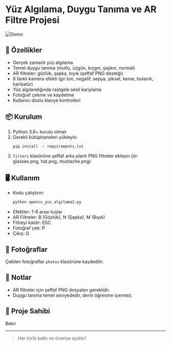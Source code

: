 # Yüz Algılama, Duygu Tanıma ve AR Filtre Projesi

![Demo](https://user-images.githubusercontent.com/your-demo-gif.gif)

## 🚀 Özellikler
- Gerçek zamanlı yüz algılama
- Temel duygu tanıma (mutlu, üzgün, kızgın, şaşkın, normal)
- AR filtreler: gözlük, şapka, bıyık (şeffaf PNG desteği)
- 8 farklı kamera efekti (gri ton, negatif, sepya, piksel, kenar, bulanık, karikatür)
- Yüz algılandığında rastgele sesli karşılama
- Fotoğraf çekme ve kaydetme
- Kullanıcı dostu klavye kontrolleri

## 📦 Kurulum
1. Python 3.8+ kurulu olmalı
2. Gerekli kütüphaneleri yükleyin:
   ```bash
   pip install -r requirements.txt
   ```
3. `filters` klasörüne şeffaf arka planlı PNG filtreler ekleyin (ör: glasses.png, hat.png, mustache.png)

## 🖥️ Kullanım
- Kodu çalıştırın:
  ```bash
  python opencv_yuz_algilama2.py
  ```
- Efektler: 1-8 arası tuşlar
- AR Filtreler: B (Gözlük), N (Şapka), M (Bıyık)
- Filtreyi kaldır: ESC
- Fotoğraf çek: P
- Çıkış: Q

## 📸 Fotoğraflar
Çekilen fotoğraflar `photos` klasörüne kaydedilir.

## 📝 Notlar
- AR filtreler için şeffaf PNG dosyaları gereklidir.
- Duygu tanıma temel seviyededir, derin öğrenme içermez.

## 👤 Proje Sahibi
Bekir

---
> Her türlü katkı ve öneriye açıktır!
